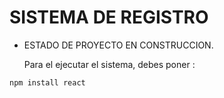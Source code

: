 <H1>SISTEMA DE  REGISTRO</H1>

- ESTADO DE PROYECTO EN CONSTRUCCION.

  Para el ejecutar el sistema, debes poner :

 ```npm install react ```
